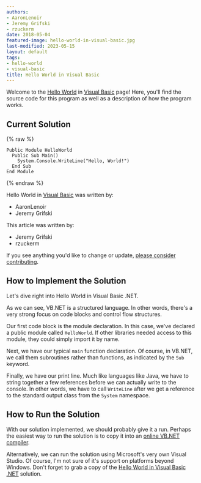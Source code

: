 ```yaml
---
authors:
- AaronLenoir
- Jeremy Grifski
- rzuckerm
date: 2018-05-04
featured-image: hello-world-in-visual-basic.jpg
last-modified: 2023-05-15
layout: default
tags:
- hello-world
- visual-basic
title: Hello World in Visual Basic
---
```


Welcome to the [Hello World](https://sampleprograms.io/projects/hello-world) in [Visual Basic](https://sampleprograms.io/languages/visual-basic) page! Here, you'll find the source code for this program as well as a description of how the program works.

## Current Solution

{% raw %}

```visual_basic
Public Module HelloWorld
  Public Sub Main()
    System.Console.WriteLine("Hello, World!")
  End Sub
End Module

```

{% endraw %}

Hello World in [Visual Basic](https://sampleprograms.io/languages/visual-basic) was written by:

- AaronLenoir
- Jeremy Grifski

This article was written by:

- Jeremy Grifski
- rzuckerm

If you see anything you'd like to change or update, [please consider contributing](https://github.com/TheRenegadeCoder/sample-programs).

## How to Implement the Solution

Let's dive right into Hello World in Visual Basic .NET.

As we can see, VB.NET is a structured language. In other words, there's a very 
strong focus on code blocks and control flow structures.

Our first code block is the module declaration. In this case, we've declared a 
public module called `HelloWorld`. If other libraries needed access to this module, 
they could simply import it by name.

Next, we have our typical `main` function declaration. Of course, in VB.NET, we 
call them subroutines rather than functions, as indicated by the `Sub` keyword.

Finally, we have our print line. Much like languages like Java, we have to string 
together a few references before we can actually write to the console. In other 
words, we have to call `WriteLine` after we get a reference to the standard output 
class from the `System` namespace.


## How to Run the Solution

With our solution implemented, we should probably give it a run. Perhaps the easiest 
way to run the solution is to copy it into an [online VB.NET compiler][1].

Alternatively, we can run the solution using Microsoft's very own Visual Studio. 
Of course, I'm not sure of it's support on platforms beyond Windows. Don't forget 
to grab a copy of the [Hello World in Visual Basic .NET][2] solution.

[1]: https://www.jdoodle.com/compile-vb-dot-net-online/
[2]: https://github.com/TheRenegadeCoder/sample-programs/blob/main/archive/v/visual-basic/hello-world.vb

